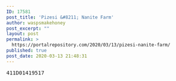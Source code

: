 ```yaml
---
ID: 17581
post_title: 'Pizesi &#8211; Nanite Farm'
author: waspsmakehoney
post_excerpt: ""
layout: post
permalink: >
  https://portalrepository.com/2020/03/13/pizesi-nanite-farm/
published: true
post_date: 2020-03-13 21:48:31
---
```

<pre>411D01419517</pre>